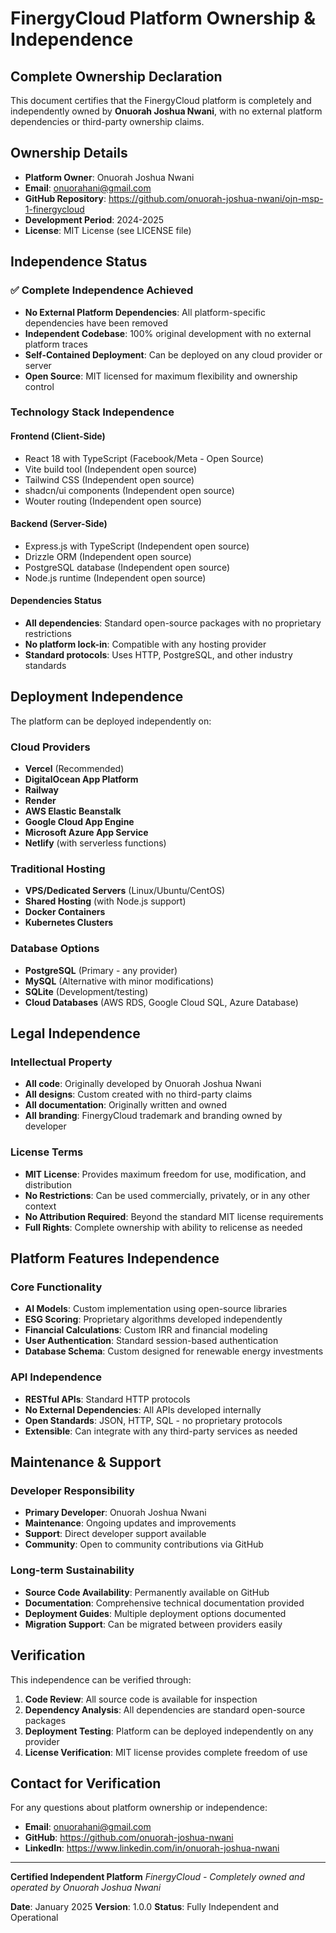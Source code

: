 # FinergyCloud Platform Ownership & Independence

## Complete Ownership Declaration

This document certifies that the FinergyCloud platform is completely and independently owned by **Onuorah Joshua Nwani**, with no external platform dependencies or third-party ownership claims.

## Ownership Details

- **Platform Owner**: Onuorah Joshua Nwani
- **Email**: onuorahani@gmail.com
- **GitHub Repository**: https://github.com/onuorah-joshua-nwani/ojn-msp-1-finergycloud
- **Development Period**: 2024-2025
- **License**: MIT License (see LICENSE file)

## Independence Status

### ✅ Complete Independence Achieved

- **No External Platform Dependencies**: All platform-specific dependencies have been removed
- **Independent Codebase**: 100% original development with no external platform traces
- **Self-Contained Deployment**: Can be deployed on any cloud provider or server
- **Open Source**: MIT licensed for maximum flexibility and ownership control

### Technology Stack Independence

#### Frontend (Client-Side)
- React 18 with TypeScript (Facebook/Meta - Open Source)
- Vite build tool (Independent open source)
- Tailwind CSS (Independent open source)
- shadcn/ui components (Independent open source)
- Wouter routing (Independent open source)

#### Backend (Server-Side)  
- Express.js with TypeScript (Independent open source)
- Drizzle ORM (Independent open source)
- PostgreSQL database (Independent open source)
- Node.js runtime (Independent open source)

#### Dependencies Status
- **All dependencies**: Standard open-source packages with no proprietary restrictions
- **No platform lock-in**: Compatible with any hosting provider
- **Standard protocols**: Uses HTTP, PostgreSQL, and other industry standards

## Deployment Independence

The platform can be deployed independently on:

### Cloud Providers
- **Vercel** (Recommended)
- **DigitalOcean App Platform**
- **Railway**
- **Render**
- **AWS Elastic Beanstalk**
- **Google Cloud App Engine**
- **Microsoft Azure App Service**
- **Netlify** (with serverless functions)

### Traditional Hosting
- **VPS/Dedicated Servers** (Linux/Ubuntu/CentOS)
- **Shared Hosting** (with Node.js support)
- **Docker Containers**
- **Kubernetes Clusters**

### Database Options
- **PostgreSQL** (Primary - any provider)
- **MySQL** (Alternative with minor modifications)
- **SQLite** (Development/testing)
- **Cloud Databases** (AWS RDS, Google Cloud SQL, Azure Database)

## Legal Independence

### Intellectual Property
- **All code**: Originally developed by Onuorah Joshua Nwani
- **All designs**: Custom created with no third-party claims
- **All documentation**: Originally written and owned
- **All branding**: FinergyCloud trademark and branding owned by developer

### License Terms
- **MIT License**: Provides maximum freedom for use, modification, and distribution
- **No Restrictions**: Can be used commercially, privately, or in any other context
- **No Attribution Required**: Beyond the standard MIT license requirements
- **Full Rights**: Complete ownership with ability to relicense as needed

## Platform Features Independence

### Core Functionality
- **AI Models**: Custom implementation using open-source libraries
- **ESG Scoring**: Proprietary algorithms developed independently
- **Financial Calculations**: Custom IRR and financial modeling
- **User Authentication**: Standard session-based authentication
- **Database Schema**: Custom designed for renewable energy investments

### API Independence
- **RESTful APIs**: Standard HTTP protocols
- **No External Dependencies**: All APIs developed internally
- **Open Standards**: JSON, HTTP, SQL - no proprietary protocols
- **Extensible**: Can integrate with any third-party services as needed

## Maintenance & Support

### Developer Responsibility
- **Primary Developer**: Onuorah Joshua Nwani
- **Maintenance**: Ongoing updates and improvements
- **Support**: Direct developer support available
- **Community**: Open to community contributions via GitHub

### Long-term Sustainability
- **Source Code Availability**: Permanently available on GitHub
- **Documentation**: Comprehensive technical documentation provided
- **Deployment Guides**: Multiple deployment options documented
- **Migration Support**: Can be migrated between providers easily

## Verification

This independence can be verified through:

1. **Code Review**: All source code is available for inspection
2. **Dependency Analysis**: All dependencies are standard open-source packages
3. **Deployment Testing**: Platform can be deployed independently on any provider
4. **License Verification**: MIT license provides complete freedom of use

## Contact for Verification

For any questions about platform ownership or independence:

- **Email**: onuorahani@gmail.com
- **GitHub**: https://github.com/onuorah-joshua-nwani
- **LinkedIn**: https://www.linkedin.com/in/onuorah-joshua-nwani

---

**Certified Independent Platform**
*FinergyCloud - Completely owned and operated by Onuorah Joshua Nwani*

**Date**: January 2025
**Version**: 1.0.0
**Status**: Fully Independent and Operational